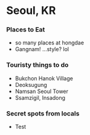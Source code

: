 # Seoul, KR

### Places to Eat
- so many places at hongdae
- Gangnam! ...style? lol

### Touristy things to do
- Bukchon Hanok Village
- Deoksugung
- Namsan Seoul Tower
- Ssamzigil, Insadong

### Secret spots from locals

- Test
